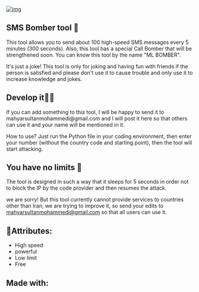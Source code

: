 <a href="https://uupload.ir/" target="_blank"><img src="https://s2.uupload.ir/files/negar_۲۰۲۳۰۳۱۶_۱۶۳۰۰۶_4qx1.png" border="0" alt="img " /></a>
<p>
   <h2>SMS Bomber tool 🎯 </h2>
  This tool allows you to send about 100 high-speed SMS messages every 5 minutes (300 seconds). Also, this tool has a special Call Bomber that will be strengthened soon. You can know this tool by the name "ML BOMBER".

 It's just a joke! This tool is only for joking and having fun with friends if the person is satisfied and please don't use it to cause trouble and only use it to increase knowledge and jokes.

<h2> Develop it👌🏼</h2> 
If you can add something to this tool, I will be happy to send it to mahyarsultanmohammedi@gmail.com and I will post it here so that others can use it and your name will be mentioned in it.

 How to use? Just run the Python file in your coding environment, then enter your number (without the country code and starting point), then the tool will start attacking.

 <h2>You have no limits 🧨</h2>
 The tool is designed in such a way that it sleeps for 5 seconds in order not to block the IP by the code provider and then resumes the attack.

 we are sorry!  But this tool currently cannot provide services to countries other than Iran, we are trying to improve it, so send your edits to mahyarsultanmohammedi@gmail.com so that all users can use it.
</p>

<h2>🔸️Attributes:</h2>
<ul>
  <li>High speed</li>
  <li>powerful</li>
  <li>Low limit</li>
  <li>Free</li>
</ul>

<h2>Made with:</h2>
